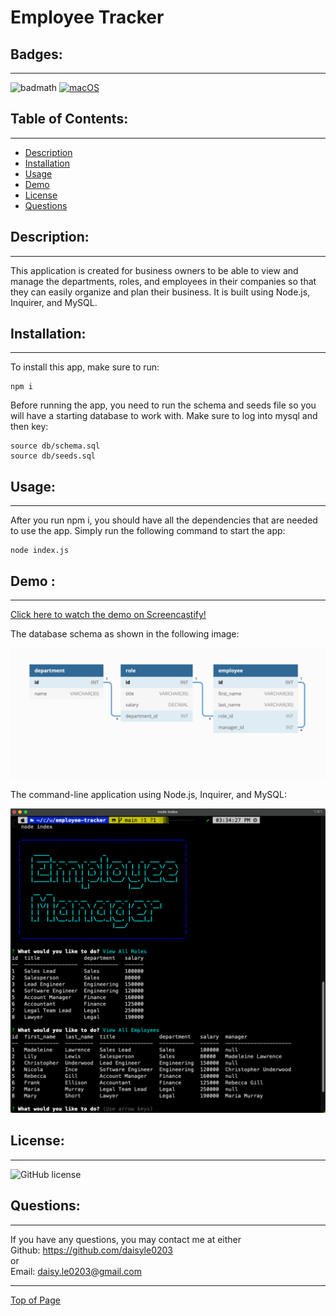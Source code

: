 # Employee Tracker

## Badges:
---

![badmath](https://img.shields.io/github/languages/top/lernantino/badmath)
[![macOS](https://svgshare.com/i/ZjP.svg)](https://svgshare.com/i/ZjP.svg)

## Table of Contents:

---

- [Description](#description)
- [Installation](#installation)
- [Usage](#usage)
- [Demo](#demo)
- [License](#license)
- [Questions](#questions)

## Description:

---

This application is created for business owners to be able to view and manage the departments, roles, and employees in their companies so that they can easily organize and plan their business. It is built using Node.js, Inquirer, and MySQL.

## Installation:

---

To install this app, make sure to run:

```
npm i
```
Before running the app, you need to run the schema and seeds file so you will have a starting database to work with. Make sure to log into mysql and then key:
```
source db/schema.sql
source db/seeds.sql
```

## Usage:

---

After you run npm i, you should have all the dependencies that are needed to use the app. Simply run the following command to start the app:

```
node index.js
```

## Demo :

---

[Click here to watch the demo on Screencastify!](https://drive.google.com/file/d/10xONofknfs8RtYtE68ClHVJLH51Yg5K4/view?usp=sharing)

The database schema as shown in the following image:

![The database schema as shown in the following image](./assets/images/screenshot1.png)

The command-line application using Node.js, Inquirer, and MySQL:

![The command-line application  using Node.js, Inquirer, and MySQL](./assets/images/screenshot2.png)


## License:

---

![GitHub license](https://img.shields.io/github/license/Naereen/StrapDown.js.svg)


## Questions:

---

If you have any questions, you may contact me at either <br>
Github: https://github.com/daisyle0203
<br>
or
<br>
Email: daisy.le0203@gmail.com

---

[Top of Page](#employee-tracker)